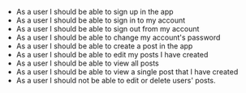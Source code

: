 - As a user I should be able to sign up in the app
- As a user I should be able to sign in to my account
- As a user I should be able to sign out from my account
- As a user I should be able to change my account's password
- As a user I should be able to create a post in the app
- As a user I should be able to edit my posts I have created
- As a user I should be able to view all posts
- As a user I should be able to view a single post that I have created
- As a user I should not be able to edit or delete users' posts.